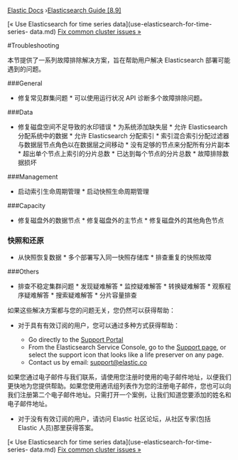 

[Elastic Docs](/guide/) ›[Elasticsearch Guide [8.9]](index.md)

[« Use Elasticsearch for time series data](use-elasticsearch-for-time-series-
data.md) [Fix common cluster issues »](fix-common-cluster-issues.md)

#Troubleshooting

本节提供了一系列故障排除解决方案，旨在帮助用户解决 Elasticsearch 部署可能遇到的问题。

###General

* 修复常见群集问题 * 可以使用运行状况 API 诊断多个故障排除问题。

###Data

* 修复磁盘空间不足导致的水印错误 * 为系统添加缺失层 * 允许 Elasticsearch 分配系统中的数据 * 允许 Elasticsearch 分配索引 * 索引混合索引分配过滤器与数据层节点角色以在数据层之间移动 * 没有足够的节点来分配所有分片副本 * 超出单个节点上索引的分片总数 * 已达到每个节点的分片总数 * 故障排除数据损坏

###Management

* 启动索引生命周期管理 * 启动快照生命周期管理

###Capacity

* 修复磁盘外的数据节点 * 修复磁盘外的主节点 * 修复磁盘外的其他角色节点

### 快照和还原

* 从快照恢复数据 * 多个部署写入同一快照存储库 * 排查重复的快照故障

###Others

* 排查不稳定集群问题 * 发现疑难解答 * 监控疑难解答 * 转换疑难解答 * 观察程序疑难解答 * 搜索疑难解答 * 分片容量排查

如果这些解决方案都与您的问题无关，您仍然可以获得帮助：

* 对于具有有效订阅的用户，您可以通过多种方式获得帮助：

    * Go directly to the [Support Portal](http://support.elastic.co)
    * From the Elasticsearch Service Console, go to the [Support page](https://cloud.elastic.co/support?baymax=docs-body&elektra=docs), or select the support icon that looks like a life preserver on any page. 
    * Contact us by email: [support@elastic.co](mailto:support@elastic.co)

如果您通过电子邮件与我们联系，请使用您注册时使用的电子邮件地址，以便我们更快地为您提供帮助。如果您使用通讯组列表作为您的注册电子邮件，您也可以向我们注册第二个电子邮件地址。只需打开一个案例，让我们知道您要添加的姓名和电子邮件地址。

* 对于没有有效订阅的用户，请访问 Elastic 社区论坛，从社区专家(包括 Elastic 人员)那里获得答案。

[« Use Elasticsearch for time series data](use-elasticsearch-for-time-series-
data.md) [Fix common cluster issues »](fix-common-cluster-issues.md)
